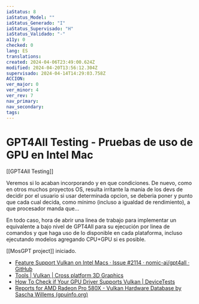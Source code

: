 ```yaml
---
iaStatus: 8
iaStatus_Model: ""
iaStatus_Generado: "I"
iaStatus_Supervisado: "H"
iaStatus_Validado: "-"
a11y: 0
checked: 0
lang: ES
translations: 
created: 2024-04-06T23:49:00.624Z
modified: 2024-04-20T13:56:12.304Z
supervisado: 2024-04-14T14:29:03.758Z
ACCION: 
ver_major: 0
ver_minor: 4
ver_rev: 7
nav_primary: 
nav_secondary: 
tags:
---
```

# GPT4All Testing - Pruebas de uso de GPU en Intel Mac

[[GPT4All Testing]]

Veremos si lo acaban incorporando y en que condiciones. De nuevo, como en otros muchos proyectos OS, resulta irritante la mania de los devs de decidir por el usuario si usar determinada opcion, se deberia poner y punto que cada cual decida, como mínimo (incluso a igualdad de rendimiento), a que procesador manda que...

En todo caso, hora de abrir una linea de trabajo para implementar un equivalente a bajo nivel de GPT4All para su ejecución por linea de comandos y que haga uso de lo disponible en cada plataforma, incluso ejecutando modelos agregando CPU+GPU si es posible.

[[MosGPT project]] iniciado.

* [Feature Support Vulkan on Intel Macs · Issue #2114 · nomic-ai/gpt4all · GitHub](https://github.com/nomic-ai/gpt4all/issues/2114)
* [Tools | Vulkan | Cross platform 3D Graphics](https://www.vulkan.org/tools#vulkan-gpu-resources)
* [How To Check if Your GPU Driver Supports Vulkan | DeviceTests](https://devicetests.com/check-gpu-driver-supports-vulkan)
* [Reports for AMD Radeon Pro 580X - Vulkan Hardware Database by Sascha Willems (gpuinfo.org)](https://vulkan.gpuinfo.org/listreports.php?devicename=AMD+Radeon+Pro+580X&platform=macos)
